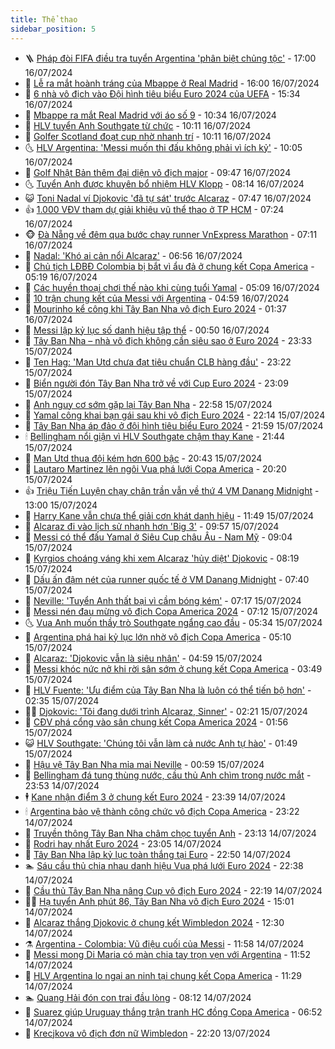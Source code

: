 ```yaml
---
title: Thể thao
sidebar_position: 5
---
```


<!-- vnexpress-the-thao:START -->
- 🪜 [Pháp đòi FIFA điều tra tuyển Argentina &#39;phân biệt chủng tộc&#39;](https://vnexpress.net/phap-doi-fifa-dieu-tra-tuyen-argentina-phan-biet-chung-toc-4770876.html) - 17:00 16/07/2024
- 🦩 [Lễ ra mắt hoành tráng của Mbappe ở Real Madrid](https://vnexpress.net/le-ra-mat-hoanh-trang-cua-mbappe-o-real-madrid-4770875.html) - 16:00 16/07/2024
- 🧰 [6 nhà vô địch vào Đội hình tiêu biểu Euro 2024 của UEFA](https://vnexpress.net/6-nha-vo-dich-vao-doi-hinh-tieu-bieu-euro-2024-cua-uefa-4770868.html) - 15:34 16/07/2024
- 🤗 [Mbappe ra mắt Real Madrid với áo số 9](https://vnexpress.net/mbappe-ra-mat-real-madrid-voi-ao-so-9-4770816.html) - 10:34 16/07/2024
- 🥳 [HLV tuyển Anh Southgate từ chức](https://vnexpress.net/hlv-tuyen-anh-southgate-tu-chuc-4770810.html) - 10:11 16/07/2024
- 🦣 [Golfer Scotland đoạt cup nhờ nhanh trí](https://vnexpress.net/golfer-scotland-doat-cup-nho-nhanh-tri-4770811.html) - 10:11 16/07/2024
- 🌜 [HLV Argentina: &#39;Messi muốn thi đấu không phải vì ích kỷ&#39;](https://vnexpress.net/hlv-argentina-messi-muon-thi-dau-khong-phai-vi-ich-ky-4770778.html) - 10:05 16/07/2024
- 🫶 [Golf Nhật Bản thêm đại diện vô địch major](https://vnexpress.net/golf-nhat-ban-them-dai-dien-vo-dich-major-4770779.html) - 09:47 16/07/2024
- 🌜 [Tuyển Anh được khuyên bổ nhiệm HLV Klopp](https://vnexpress.net/tuyen-anh-duoc-khuyen-bo-nhiem-hlv-klopp-4769961.html) - 08:14 16/07/2024
- 😺 [Toni Nadal ví Djokovic &#39;đã tự sát&#39; trước Alcaraz](https://vnexpress.net/toni-nadal-vi-djokovic-da-tu-sat-truoc-alcaraz-4770632.html) - 07:47 16/07/2024
- 👍 [1.000 VĐV tham dự giải khiêu vũ thể thao ở TP HCM](https://vnexpress.net/1-000-vdv-tham-du-giai-khieu-vu-the-thao-o-tp-hcm-4769895.html) - 07:24 16/07/2024
- 🐵 [Đà Nẵng về đêm qua bước chạy runner VnExpress Marathon](https://vnexpress.net/da-nang-ve-dem-qua-buoc-chay-runner-vnexpress-marathon-4770338.html) - 07:11 16/07/2024
- 💫 [Nadal: &#39;Khó ai cản nổi Alcaraz&#39;](https://vnexpress.net/nadal-kho-ai-can-noi-alcaraz-4770624.html) - 06:56 16/07/2024
- 🦆 [Chủ tịch LĐBĐ Colombia bị bắt vì ẩu đả ở chung kết Copa America](https://vnexpress.net/chu-tich-ldbd-colombia-bi-bat-vi-au-da-o-chung-ket-copa-america-4770536.html) - 05:19 16/07/2024
- 🙉 [Các huyền thoại chơi thế nào khi cùng tuổi Yamal](https://vnexpress.net/cac-huyen-thoai-choi-the-nao-khi-cung-tuoi-yamal-4770295.html) - 05:09 16/07/2024
- 📝 [10 trận chung kết của Messi với Argentina](https://vnexpress.net/10-tran-chung-ket-cua-messi-voi-argentina-4770596.html) - 04:59 16/07/2024
- 💯 [Mourinho kể công khi Tây Ban Nha vô địch Euro 2024](https://vnexpress.net/mourinho-ke-cong-khi-tay-ban-nha-vo-dich-euro-2024-4770460.html) - 01:37 16/07/2024
- 🌈 [Messi lập kỷ lục số danh hiệu tập thể](https://vnexpress.net/messi-lap-ky-luc-so-danh-hieu-tap-the-4770425.html) - 00:50 16/07/2024
- 🦩 [Tây Ban Nha – nhà vô địch không cần siêu sao ở Euro 2024](https://vnexpress.net/tay-ban-nha-nha-vo-dich-khong-can-sieu-sao-o-euro-2024-4770226.html) - 23:33 15/07/2024
- 🐲 [Ten Hag: &#39;Man Utd chưa đạt tiêu chuẩn CLB hàng đầu&#39;](https://vnexpress.net/ten-hag-man-utd-chua-dat-tieu-chuan-clb-hang-dau-4770424.html) - 23:22 15/07/2024
- 🌁 [Biển người đón Tây Ban Nha trở về với Cup Euro 2024](https://vnexpress.net/bien-nguoi-don-tay-ban-nha-tro-ve-voi-cup-euro-2024-4770422.html) - 23:09 15/07/2024
- 💯 [Anh nguy cơ sớm gặp lại Tây Ban Nha](https://vnexpress.net/anh-nguy-co-som-gap-lai-tay-ban-nha-4770418.html) - 22:58 15/07/2024
- 🌝 [Yamal công khai bạn gái sau khi vô địch Euro 2024](https://vnexpress.net/yamal-cong-khai-ban-gai-sau-khi-vo-dich-euro-2024-4770412.html) - 22:14 15/07/2024
- 🤖 [Tây Ban Nha áp đảo ở đội hình tiêu biểu Euro 2024](https://vnexpress.net/tay-ban-nha-ap-dao-o-doi-hinh-tieu-bieu-euro-2024-4770402.html) - 21:59 15/07/2024
- 🕯 [Bellingham nổi giận vì HLV Southgate chậm thay Kane](https://vnexpress.net/bellingham-noi-gian-vi-hlv-southgate-cham-thay-kane-4770411.html) - 21:44 15/07/2024
- 🧰 [Man Utd thua đội kém hơn 600 bậc](https://vnexpress.net/man-utd-thua-doi-kem-hon-600-bac-4770409.html) - 20:43 15/07/2024
- 🥳 [Lautaro Martinez lên ngôi Vua phá lưới Copa America](https://vnexpress.net/lautaro-martinez-len-ngoi-vua-pha-luoi-copa-america-4770204.html) - 20:20 15/07/2024
- 👍 [Triệu Tiến Luyện chạy chân trần vẫn về thứ 4 VM Danang Midnight](https://vnexpress.net/trieu-tien-luyen-chay-chan-tran-van-ve-thu-4-vm-danang-midnight-4770196.html) - 13:00 15/07/2024
- 💪 [Harry Kane vẫn chưa thể giải cơn khát danh hiệu](https://vnexpress.net/harry-kane-van-chua-the-giai-con-khat-danh-hieu-4770000.html) - 11:49 15/07/2024
- 👹 [Alcaraz đi vào lịch sử nhanh hơn &#39;Big 3&#39;](https://vnexpress.net/alcaraz-di-vao-lich-su-nhanh-hon-big-3-4770011.html) - 09:57 15/07/2024
- 🧰 [Messi có thể đấu Yamal ở Siêu Cup châu Âu - Nam Mỹ](https://vnexpress.net/messi-co-the-dau-yamal-o-sieu-cup-chau-au-nam-my-4770286.html) - 09:04 15/07/2024
- 🚀 [Kyrgios choáng váng khi xem Alcaraz &#39;hủy diệt&#39; Djokovic](https://vnexpress.net/kyrgios-choang-vang-khi-xem-alcaraz-huy-diet-djokovic-4770156.html) - 08:19 15/07/2024
- 🎃 [Dấu ấn đậm nét của runner quốc tế ở VM Danang Midnight](https://vnexpress.net/dau-an-dam-net-cua-runner-quoc-te-o-vm-danang-midnight-4769812.html) - 07:40 15/07/2024
- 🧰 [Neville: &#39;Tuyển Anh thất bại vì cầm bóng kém&#39;](https://vnexpress.net/neville-tuyen-anh-that-bai-vi-cam-bong-kem-4770003.html) - 07:17 15/07/2024
- 👀 [Messi nén đau mừng vô địch Copa America 2024](https://vnexpress.net/messi-nen-dau-mung-vo-dich-copa-america-2024-4770209.html) - 07:12 15/07/2024
- 🌜 [Vua Anh muốn thầy trò Southgate ngẩng cao đầu](https://vnexpress.net/vua-anh-muon-thay-tro-southgate-ngang-cao-dau-4770050.html) - 05:34 15/07/2024
- 🫶 [Argentina phá hai kỷ lục lớn nhờ vô địch Copa America](https://vnexpress.net/argentina-pha-hai-ky-luc-lon-nho-vo-dich-copa-america-4770181.html) - 05:10 15/07/2024
- 🦄 [Alcaraz: &#39;Djokovic vẫn là siêu nhân&#39;](https://vnexpress.net/alcaraz-djokovic-van-la-sieu-nhan-4770131.html) - 04:59 15/07/2024
- 🥳 [Messi khóc nức nở khi rời sân sớm ở chung kết Copa America](https://vnexpress.net/messi-khoc-nuc-no-khi-roi-san-som-o-chung-ket-copa-america-4770134.html) - 03:49 15/07/2024
- 🐲 [HLV Fuente: &#39;Ưu điểm của Tây Ban Nha là luôn có thể tiến bộ hơn&#39;](https://vnexpress.net/hlv-fuente-uu-diem-cua-tay-ban-nha-la-luon-co-the-tien-bo-hon-4769969.html) - 02:35 15/07/2024
- 🧑‍🏫 [Djokovic: &#39;Tôi đang dưới trình Alcaraz, Sinner&#39;](https://vnexpress.net/djokovic-toi-dang-duoi-trinh-alcaraz-sinner-4770040.html) - 02:21 15/07/2024
- 🤔 [CĐV phá cổng vào sân chung kết Copa America 2024](https://vnexpress.net/cdv-pha-cong-vao-san-chung-ket-copa-america-2024-4770015.html) - 01:56 15/07/2024
- 😺 [HLV Southgate: &#39;Chúng tôi vẫn làm cả nước Anh tự hào&#39;](https://vnexpress.net/hlv-southgate-chung-toi-van-lam-ca-nuoc-anh-tu-hao-4770016.html) - 01:49 15/07/2024
- 💪 [Hậu vệ Tây Ban Nha mỉa mai Neville](https://vnexpress.net/hau-ve-tay-ban-nha-mia-mai-neville-4769986.html) - 00:59 15/07/2024
- 💼 [Bellingham đá tung thùng nước, cầu thủ Anh chìm trong nước mắt](https://vnexpress.net/bellingham-da-tung-thung-nuoc-cau-thu-anh-chim-trong-nuoc-mat-4769977.html) - 23:53 14/07/2024
- 🕴 [Kane nhận điểm 3 ở chung kết Euro 2024](https://vnexpress.net/kane-nhan-diem-3-o-chung-ket-euro-2024-4769975.html) - 23:39 14/07/2024
- 🕯 [Argentina bảo vệ thành công chức vô địch Copa America](https://vnexpress.net/argentina-colombia-4769968-tong-thuat.html) - 23:22 14/07/2024
- 📝 [Truyền thông Tây Ban Nha châm chọc tuyển Anh](https://vnexpress.net/truyen-thong-tay-ban-nha-cham-choc-tuyen-anh-4769949.html) - 23:13 14/07/2024
- 🧐 [Rodri hay nhất Euro 2024](https://vnexpress.net/rodri-hay-nhat-euro-2024-4769957.html) - 23:05 14/07/2024
- 🙉 [Tây Ban Nha lập kỷ lục toàn thắng tại Euro](https://vnexpress.net/tay-ban-nha-lap-ky-luc-toan-thang-tai-euro-4769948.html) - 22:50 14/07/2024
- 🏊 [Sáu cầu thủ chia nhau danh hiệu Vua phá lưới Euro 2024](https://vnexpress.net/sau-cau-thu-chia-nhau-danh-hieu-vua-pha-luoi-euro-2024-4769960.html) - 22:38 14/07/2024
- 🌊 [Cầu thủ Tây Ban Nha nâng Cup vô địch Euro 2024](https://vnexpress.net/cau-thu-tay-ban-nha-nang-cup-vo-dich-euro-2024-4769954.html) - 22:19 14/07/2024
- 👨‍🏫 [Hạ tuyển Anh phút 86, Tây Ban Nha vô địch Euro 2024](https://vnexpress.net/truc-tiep-tran-tay-ban-nha-vs-anh-tai-chung-ket-euro-2024-4769924-tong-thuat.html) - 15:01 14/07/2024
- 🥷 [Alcaraz thắng Djokovic ở chung kết Wimbledon 2024](https://vnexpress.net/ket-qua-alcaraz-vs-djokovic-4769916-tong-thuat.html) - 12:30 14/07/2024
- ⚗️ [Argentina - Colombia: Vũ điệu cuối của Messi](https://vnexpress.net/argentina-colombia-vu-dieu-cuoi-cua-messi-4769911.html) - 11:58 14/07/2024
- 🌮 [Messi mong Di Maria có màn chia tay trọn vẹn với Argentina](https://vnexpress.net/messi-mong-di-maria-co-man-chia-tay-tron-ven-voi-argentina-4769909.html) - 11:52 14/07/2024
- 🤩 [HLV Argentina lo ngại an ninh tại chung kết Copa America](https://vnexpress.net/hlv-argentina-lo-ngai-an-ninh-tai-chung-ket-copa-america-4769904.html) - 11:29 14/07/2024
- 🏊 [Quang Hải đón con trai đầu lòng](https://vnexpress.net/quang-hai-don-con-trai-dau-long-4769862.html) - 08:12 14/07/2024
- 🐎 [Suarez giúp Uruguay thắng trận tranh HC đồng Copa America](https://vnexpress.net/suarez-giup-uruguay-thang-tran-tranh-hc-dong-copa-america-4769827.html) - 06:52 14/07/2024
- 💫 [Krecjkova vô địch đơn nữ Wimbledon](https://vnexpress.net/krecjkova-vo-dich-don-nu-wimbledon-4769717.html) - 22:20 13/07/2024<!-- vnexpress-the-thao:END -->
